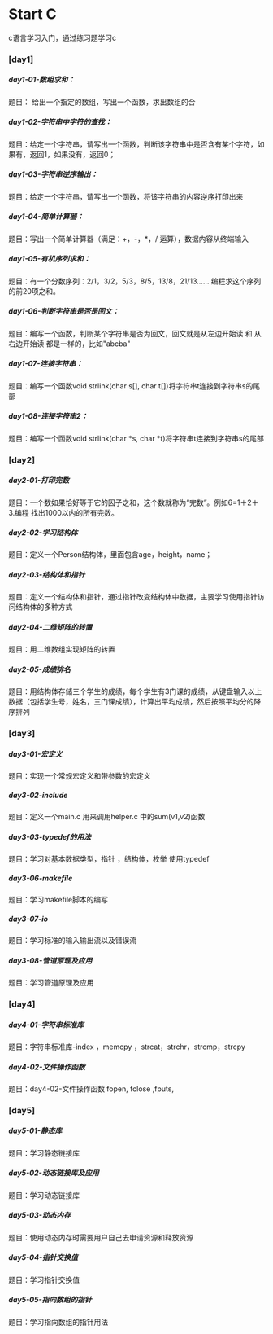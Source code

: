 # Start C 
  c语言学习入门，通过练习题学习c
### [day1]
#####  day1-01-数组求和：
题目： 给出一个指定的数组，写出一个函数，求出数组的合
##### day1-02-字符串中字符的查找：
题目：给定一个字符串，请写出一个函数，判断该字符串中是否含有某个字符，如果有，返回1，如果没有，返回0；
##### day1-03-字符串逆序输出：
题目：给定一个字符串，请写出一个函数，将该字符串的内容逆序打印出来
##### day1-04-简单计算器：
题目：写出一个简单计算器（满足：+，-，*，/ 运算），数据内容从终端输入
##### day1-05-有机序列求和：
题目：有一个分数序列：2/1，3/2，5/3，8/5，13/8，21/13……  编程求这个序列的前20项之和。
##### day1-06-判断字符串是否是回文：
题目：编写一个函数，判断某个字符串是否为回文，回文就是从左边开始读 和 从右边开始读 都是一样的，比如"abcba"
##### day1-07-连接字符串：
题目：编写一个函数void strlink(char s[], char t[])将字符串t连接到字符串s的尾部
##### day1-08-连接字符串2：
题目：编写一个函数void strlink(char *s, char *t)将字符串t连接到字符串s的尾部

### [day2]
##### day2-01-打印完数
题目：一个数如果恰好等于它的因子之和，这个数就称为“完数”。例如6=1＋2＋3.编程    找出1000以内的所有完数。 
##### day2-02-学习结构体
题目：定义一个Person结构体，里面包含age，height，name；
##### day2-03-结构体和指针
题目：定义一个结构体和指针，通过指针改变结构体中数据，主要学习使用指针访问结构体的多种方式
##### day2-04-二维矩阵的转置
题目：用二维数组实现矩阵的转置
##### day2-05-成绩排名
题目：用结构体存储三个学生的成绩，每个学生有3门课的成绩，从键盘输入以上数据（包括学生号，姓名，三门课成绩），计算出平均成绩，然后按照平均分的降序排列

### [day3]
##### day3-01-宏定义
题目：实现一个常规宏定义和带参数的宏定义
##### day3-02-include
题目：定义一个main.c 用来调用helper.c 中的sum(v1,v2)函数
##### day3-03-typedef的用法
题目：学习对基本数据类型，指针 ，结构体，枚举 使用typedef
##### day3-06-makefile
题目：学习makefile脚本的编写
##### day3-07-io
题目：学习标准的输入输出流以及错误流
##### day3-08-管道原理及应用
题目：学习管道原理及应用

### [day4]
##### day4-01-字符串标准库
题目：字符串标准库-index ，memcpy ，strcat，strchr，strcmp，strcpy
##### day4-02-文件操作函数
题目：day4-02-文件操作函数 fopen, fclose ,fputs,

### [day5]
##### day5-01-静态库
题目：学习静态链接库
##### day5-02-动态链接库及应用
题目：学习动态链接库
##### day5-03-动态内存
题目：使用动态内存时需要用户自己去申请资源和释放资源
##### day5-04-指针交换值
题目：学习指针交换值
##### day5-05-指向数组的指针
题目：学习指向数组的指针用法
  
